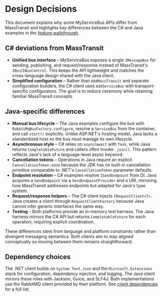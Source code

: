 # Design Decisions

This document explains why some MyServiceBus APIs differ from MassTransit and highlights key differences between the C# and Java examples in the [feature walkthrough](feature-walkthrough.md).

## C# deviations from MassTransit

- **Unified bus interface** – MyServiceBus exposes a single `IMessageBus` for sending, publishing, and request/response instead of MassTransit's `IBus`/`IBusControl`. This keeps the API lightweight and matches the cross-language design shared with the Java client.
- **Simplified configuration** – Rather than `AddMassTransit` and separate configuration builders, the C# client uses `AddServiceBus` with transport-specific configurators. The goal is to reduce ceremony while retaining familiar MassTransit concepts.

## Java-specific differences

- **Manual bus lifecycle** – The Java examples configure the bus with `RabbitMqBusFactory.configure`, resolve a `ServiceBus` from the container, and call `start()` explicitly. Unlike ASP.NET's hosting model, Java lacks a standardized host so the bus must manage its own lifecycle.
- **Asynchronous style** – C# relies on `async`/`await` with `Task`, while Java returns `CompletableFuture` and callers often invoke `.join()`. This pattern reflects Java's lack of a language-level async keyword.
- **Cancellation tokens** – Operations in Java require an explicit `CancellationToken.none` because the JDK has no built-in cancellation primitive comparable to .NET's `CancellationToken` parameter defaults.
- **Endpoint resolution** – C# examples resolve `ISendEndpoint` from DI. Java acquires a `SendEndpoint` via a `SendEndpointProvider` and a URI, mirroring how MassTransit addresses endpoints but adapted for Java's type system.
- **Request/response helpers** – The C# client injects `IRequestClient<T>`. Java creates a client through `RequestClientFactory` because Java cannot infer generic interfaces the same way.
- **Testing** – Both platforms provide an in-memory test harness. The Java harness mirrors the C# API but returns `CompletableFuture` for each operation, requiring explicit coordination.

These differences stem from language and platform constraints rather than divergent messaging semantics. Both clients aim to stay aligned conceptually so moving between them remains straightforward.

## Dependency choices

The .NET client builds on `System.Text.Json` and the `Microsoft.Extensions` stack for configuration, dependency injection, and logging. The Java client mirrors these roles with Jackson, Guice, and SLF4J. Both implementations use the RabbitMQ client provided by their platform. See [client dependencies](dependencies.md) for a full list.
